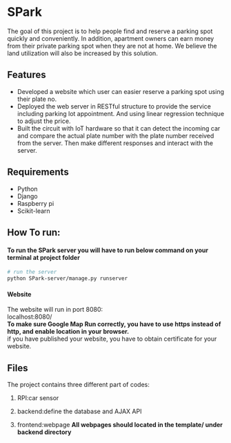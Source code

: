 # SPark

The goal of this project is to help people find and reserve a parking spot quickly and conveniently. In addition, apartment owners can earn money from their private parking spot when they are not at home. We believe the land utilization will also be increased by this solution.

## Features
* Developed a website which user can easier reserve a parking spot using their plate no.
* Deployed the web server in RESTful structure to provide the service including parking lot appointment. And using linear regression technique to adjust the price.
* Built the circuit with IoT hardware so that it can detect the incoming car and compare the actual plate number with the plate number received from the server. Then make different responses and interact with the server.

## Requirements
* Python
* Django
* Raspberry pi
* Scikit-learn

## How To run:

#### To run the SPark server you will have to run below command on your terminal at project folder
``` bash 
# run the server
python SPark-server/manage.py runserver
``` 

#### Website
The website will run in port 8080: <br/>
 localhost:8080/ <br/>
 **To make sure Google Map Run correctly, you have to use https instead of http, and enable location in your browser.** <br/>
 if you have published your website, you have to obtain certificate for your website.

## Files
The project contains three different part of codes:

1. RPI:car sensor

2. backend:define the database and AJAX API

3. frontend:webpage
**All webpages should located in the template/ under backend  directory**
